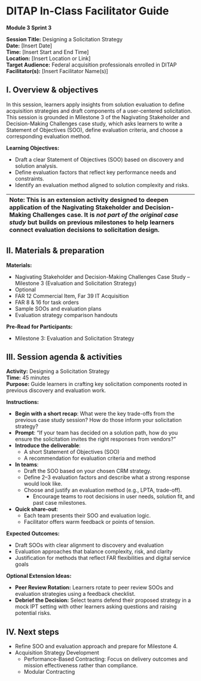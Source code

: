 # DITAP In-Class Facilitator Guide

**Module 3 Sprint 3**  

**Session Title:** Designing a Solicitation Strategy  
**Date:** \[Insert Date\]  
**Time:** \[Insert Start and End Time\]  
**Location:** \[Insert Location or Link\]  
**Target Audience:** Federal acquisition professionals enrolled in DITAP  
**Facilitator(s):** \[Insert Facilitator Name(s)\]

## I. Overview & objectives

In this session, learners apply insights from solution evaluation to define acquisition strategies and draft components of a user-centered solicitation. This session is grounded in Milestone 3 of the Nagivating Stakeholder and Decision-Making Challenges case study, which asks learners to write a Statement of Objectives (SOO), define evaluation criteria, and choose a corresponding evaluation method.

**Learning Objectives:**
* Draft a clear Statement of Objectives (SOO) based on discovery and solution analysis.  
* Define evaluation factors that reflect key performance needs and constraints.  
* Identify an evaluation method aligned to solution complexity and risks.

| Note: This is an extension activity designed to deepen application of the Nagivating Stakeholder and Decision-Making Challenges case. It is *not part of the original case study* but builds on previous milestones to help learners connect evaluation decisions to solicitation design. |
| :---- |

## II. Materials & preparation

**Materials:**
* Nagivating Stakeholder and Decision-Making Challenges Case Study – Milestone 3 (Evaluation and Solicitation Strategy)  
* Optional  
* FAR 12 Commercial Item, Far 39 IT Acquisition  
* FAR 8 & 16 for task orders  
* Sample SOOs and evaluation plans  
* Evaluation strategy comparison handouts

**Pre-Read for Participants:**
* Milestone 3: Evaluation and Solicitation Strategy

## III. Session agenda & activities

**Activity:** Designing a Solicitation Strategy  
**Time:** 45 minutes  
**Purpose:** Guide learners in crafting key solicitation components rooted in previous discovery and evaluation work.

**Instructions:**

- **Begin with a short recap**: What were the key trade-offs from the previous case study session? How do those inform your solicitation strategy?  
- **Prompt**: “If your team has decided on a solution path, how do you ensure the solicitation invites the right responses from vendors?”  
- **Introduce the deliverable**:  
   * A short Statement of Objectives (SOO)  
   * A recommendation for evaluation criteria and method
- **In teams**:  
   * Draft the SOO based on your chosen CRM strategy.  
   * Define 2–3 evaluation factors and describe what a strong response would look like.  
   * Choose and justify an evaluation method (e.g., LPTA, trade-off).  
        - Encourage teams to root decisions in user needs, solution fit, and past case milestones.  
- **Quick share-out**:  
   * Each team presents their SOO and evaluation logic.  
   * Facilitator offers warm feedback or points of tension.

**Expected Outcomes:**
* Draft SOOs with clear alignment to discovery and evaluation  
* Evaluation approaches that balance complexity, risk, and clarity  
* Justification for methods that reflect FAR flexibilities and digital service goals

**Optional Extension Ideas:**
* **Peer Review Rotation:** Learners rotate to peer review SOOs and evaluation strategies using a feedback checklist.  
* **Debrief the Decision:** Select teams defend their proposed strategy in a mock IPT setting with other learners asking questions and raising potential risks.

## IV. Next steps

* Refine SOO and evaluation approach and prepare for Milestone 4.  
* Acquisition Strategy Development  
  * Performance-Based Contracting: Focus on delivery outcomes and mission effectiveness rather than compliance.  
  * Modular Contracting

